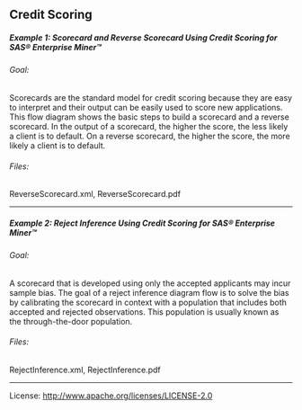 ## Credit Scoring

##### Example 1: Scorecard and Reverse Scorecard Using Credit Scoring for SAS&reg; Enterprise Miner&trade;

###### Goal:
Scorecards are the standard model for credit scoring because they are easy to interpret and their output can be easily used to 
score new applications. This flow diagram shows the basic steps to build a scorecard and a reverse scorecard. In the output of a 
scorecard, the higher the score, the less likely a client is to default. On a reverse scorecard, the higher the score, 
the more likely a client is to default.

###### Files:
ReverseScorecard.xml, ReverseScorecard.pdf

***

##### Example 2: Reject Inference Using Credit Scoring for SAS&reg; Enterprise Miner&trade;

###### Goal:
A scorecard that is developed using only the accepted applicants may incur sample bias. The goal of a reject inference 
diagram flow is to solve the bias by calibrating the scorecard in context with a population that includes both accepted and 
rejected observations. This population is usually known as the through-the-door population.

###### Files:
RejectInference.xml, RejectInference.pdf

***

License: <http://www.apache.org/licenses/LICENSE-2.0>